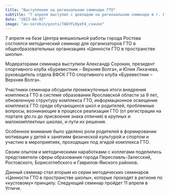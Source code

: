 ```yaml
---
title: "Выступление на региональном семинаре ГТО"  
subtitle: "7 апреля выступил с докладом на региональном семинаре в г. Ростове «Ценности ГТО в пространстве школы». Рассказал об опыте работы в Гаврилов-Ямском районе в данном направлении."  
date: "2023-04-07" 
image: "av-sorokin/posts/7A6YFLHyeF4_cvwuoe"
---
```


7 апреля на базе Центра внешкольной работы города Ростова состоялся методический семинар для организаторов ГТО в общеобразовательных организациях «Ценности ГТО в пространстве школы».

Модераторами семинара выступили Александр Сорокин, президент спортивного клуба «Буревестник – Верхняя Волга», и Юлия Лихачева, руководитель отдела ВФСК ГТО спортивного клуба «Буревестник – Верхняя Волга».

Участники семинара обсудили промежуточные итоги внедрения комплекса ГТО в системе образования Ярославской области за 9 лет, обновленную структуру комплекса ГТО, информационное освещение комплекса ГТО среди обучающихся школ и родителей, проблемные вопросы, возникающие в процессе реализации ГТО (от регистрации на портале gto.ru до присвоения знака отличия) в крупных и малокомплектных школах, и пути их решения.

Особенное внимание было уделено роли родителей в формировании мотивации у детей к занятиям физической культурой и спортом и участию в мероприятиях, проходящих под эгидой комплекса ГТО.

Своим опытом и методическими наработками с коллегами поделились представители сферы образования города Переславль-Залесский, Ростовского, Борисоглебского и Гаврилов-Ямского районов.

Данный семинар стал вторым из серии методических семинаров «Ценности ГТО в пространстве школы», которые проходят в регионе по «кустовому» принципу. Следующий семинар пройдет 11 апреля в Угличе.
